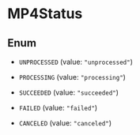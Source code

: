 

# MP4Status

## Enum


* `UNPROCESSED` (value: `"unprocessed"`)

* `PROCESSING` (value: `"processing"`)

* `SUCCEEDED` (value: `"succeeded"`)

* `FAILED` (value: `"failed"`)

* `CANCELED` (value: `"canceled"`)




